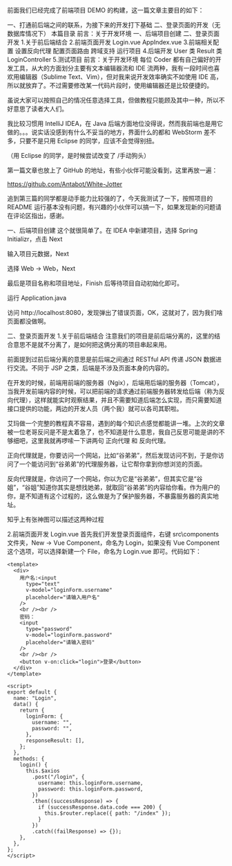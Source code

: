 前面我们已经完成了前端项目 DEMO 的构建，这一篇文章主要目的如下：

一、打通前后端之间的联系，为接下来的开发打下基础
二、登录页面的开发（无数据库情况下）
本篇目录
前言：关于开发环境
一、后端项目创建
二、登录页面开发 1.关于前后端结合 2.前端页面开发
Login.vue
AppIndex.vue 3.前端相关配置
设置反向代理
配置页面路由
跨域支持
运行项目 4.后端开发
User 类
Result 类
LoginController 5.测试项目
前言：关于开发环境
每位 Coder 都有自己偏好的开发工具，从大的方面划分主要有文本编辑器流和 IDE 流两种，我有一段时间也喜欢用编辑器（Sublime Text、Vim），但对我来说开发效率确实不如使用 IDE 高，所以就放弃了。不过需要修改某一代码片段时，使用编辑器还是比较便捷的。

虽说大家可以按照自己的情况任意选择工具，但做教程只能顾及其中一种，所以不好意思了读者大人们。

我比较习惯用 IntelliJ IDEA，在 Java 后端方面地位没得说，然而我前端也是用它做的。。。说实话没感到有什么不妥当的地方，界面什么的都和 WebStorm 差不多，只要不是只用 Eclipse 的同学，应该不会觉得别扭。

（用 Eclipse 的同学，是时候尝试改变了 /手动狗头）

第一篇文章也放上了 GitHub 的地址，有些小伙伴可能没看到，这里再放一遍：

https://github.com/Antabot/White-Jotter

追到第三篇的同学都是动手能力比较强的了，今天我测试了一下，按照项目的 README 运行基本没有问题，有兴趣的小伙伴可以搞一下，如果发现新的问题请在评论区指出，感谢。

一、后端项目创建
这个就很简单了。在 IDEA 中新建项目，选择 Spring Initializr，点击 Next

输入项目元数据，Next

选择 Web -> Web，Next

最后是项目名称和项目地址，Finish 后等待项目自动初始化即可。

运行 Application.java

访问 http://localhost:8080，发现弹出了错误页面，OK，这就对了，因为我们啥页面都没做啊。

二、登录页面开发 1.关于前后端结合
注意我们的项目是前后端分离的，这里的结合意思不是就不分离了，是如何把这俩分离的项目串起来用。

前面提到过前后端分离的意思是前后端之间通过 RESTful API 传递 JSON 数据进行交流。不同于 JSP 之类，后端是不涉及页面本身的内容的。

在开发的时候，前端用前端的服务器（Ngix），后端用后端的服务器（Tomcat），当我开发前端内容的时候，可以把前端的请求通过前端服务器转发给后端（称为反向代理），这样就能实时观察结果，并且不需要知道后端怎么实现，而只需要知道接口提供的功能，两边的开发人员（两个我）就可以各司其职啦。

艾玛做一个完整的教程真不容易，遇到的每个知识点感觉都能讲一堆。上次的文章被一位老哥反问是不是太着急了，也不知道是什么意思，我自己反思可能是讲的不够细吧，这里我就再啰嗦一下讲两句 正向代理 和 反向代理。

正向代理就是，你要访问一个网站，比如“谷弟弟”，然后发现访问不到，于是你访问了一个能访问到“谷弟弟”的代理服务器，让它帮你拿到你想浏览的页面。

反向代理就是，你访问了一个网站，你以为它是“谷弟弟”，但其实它是“谷姐”，“谷姐”知道你其实是想找她弟，就取回“谷弟弟”的内容给你看。作为用户的你，是不知道有这个过程的，这么做是为了保护服务器，不暴露服务器的真实地址。

知乎上有张神图可以描述这两种过程

2.前端页面开发
Login.vue
首先我们开发登录页面组件，右键 src\components 文件夹，New -> Vue Component，命名为 Login，如果没有 Vue Component 这个选项，可以选择新建一个 File，命名为 Login.vue 即可。代码如下：

```vue
<template>
  <div>
    用户名:<input
      type="text"
      v-model="loginForm.username"
      placeholder="请输入用户名"
    />
    <br /><br />
    密码：
    <input
      type="password"
      v-model="loginForm.password"
      placeholder="请输入密码"
    />
    <br /><br />
    <button v-on:click="login">登录</button>
  </div>
</template>

<script>
export default {
  name: "Login",
  data() {
    return {
      loginForm: {
        username: "",
        password: "",
      },
      responseResult: [],
    };
  },
  methods: {
    login() {
      this.$axios
        .post("/login", {
          username: this.loginForm.username,
          password: this.loginForm.password,
        })
        .then((successResponse) => {
          if (successResponse.data.code === 200) {
            this.$router.replace({ path: "/index" });
          }
        })
        .catch((failResponse) => {});
    },
  },
};
</script>
```

<template> 标签中随便写了一个登录的界面， methods 中定义了登录按钮的点击方法，即向后端 /login 接口发送数据，获得成功的响应后，页面跳转到 /index。因为之前我们设置了默认的 URL，所以请求实际上发到了 http://localhost:8443/api/login。

AppIndex.vue
右键 src\components 文件夹，新建一个 directory，命名为 home，再在 home 下新建一个 Appindex.vue ，即首页组件，这里暂时不做过多开发，先随便写个 Hello World。

```vue
<template>
  <div>Hello World!</div>
</template>

<script>
export default {
  name: "AppIndex",
};
</script>

<style scoped></style>
```

3.前端相关配置
设置反向代理
修改 src\main.js 代码如下：

```js
import Vue from "vue";
import App from "./App";
import router from "./router";
// 设置反向代理，前端请求默认发送到 http://localhost:8443/api
var axios = require("axios");
axios.defaults.baseURL = "http://localhost:8443/api";
// 全局注册，之后可在其他组件中通过 this.$axios 发送数据
Vue.prototype.$axios = axios;
Vue.config.productionTip = false;

/* eslint-disable no-new */
new Vue({
  el: "#app",
  router,
  components: { App },
  template: "<App/>",
});
```

因为使用了新的模块 axios，所以需要进入到项目文件夹中，执行 npm install --save axios，以安装这个模块。

配置页面路由
修改 src\router\index.js 代码如下

```js
import Vue from "vue";
import Router from "vue-router";
// 导入刚才编写的组件
import AppIndex from "@/components/home/AppIndex";
import Login from "@/components/Login";

Vue.use(Router);

export default new Router({
  routes: [
    // 下面都是固定的写法
    {
      path: "/login",
      name: "Login",
      component: Login,
    },
    {
      path: "/index",
      name: "AppIndex",
      component: AppIndex,
    },
  ],
});
```

跨域支持
为了让后端能够访问到前端的资源，需要配置跨域支持。

在 config\index.js 中，找到 proxyTable 位置，修改为以下内容

```js
proxyTable: {
  '/api': {
    target: 'http://localhost:8443',
      changeOrigin: true,
        pathRewrite: {
          '^/api': ''
        }
  }
}
```

注意如果不是在最后的位置，大括号外需要添加一个逗号。

运行项目
执行 npm run dev，或双击 dev（start 也一样）脚本，查看登录页面效果。

注意地址是 localhost:8080/#/login ，中间有这个 # 是因为 Vue 的路由使用了 Hash 模式，是单页面应用的经典用法，但连尤雨溪本人都觉得不太好看，所以可以在路由配置中选择使用 History 模式，但会引发一些问题，需要在后端作出处理，所以这里先不更改，之后我单独写一篇关于这个的文章。

教程的内容简化了一下，我做的是这个样子的。。。

呃，总之这个页面的功能都是一样的。

4.后端开发
User 类
在 Login.vue 中，前端发送数据的代码段为

```vue
.post('/login', { username: this.loginForm.username, password:
this.loginForm.password })
```

后端如何接收这个 JS 对象呢？我们很自然地想到在需要创建一个形式上一致的 Java 类。

打开我们的后端项目 wj，首先在 src\main\java\com\evan\wj 文件夹（就是你自己的 web 项目的包）下，新建一个 pojo 包（package），然后新建 User 类，代码如下

```java
package com.evan.wj.pojo;

public class User {
  int id;
  String username;
  String password;

  public int getId() {
    return id;
  }

  public void setId(int id) {
    this.id = id;
  }

  public String getUsername() {
    return username;
  }

  public void setUsername(String username) {
    this.username = username;
  }

  public String getPassword() {
    return password;
  }

  public void setPassword(String password) {
    this.password = password;
  }
}
```

Result 类
Result 类是为了构造 response，主要是响应码。新建 result 包，创建 Result 类，代码如下

```java
package com.evan.wj.result;

public class Result {
  //响应码
  private int code;

  public Result(int code) {
    this.code = code;
  }

  public int getCode() {
    return code;
  }

  public void setCode(int code) {
    this.code = code;
  }

}
```

实际上由于响应码是固定的，code 属性应该是一个枚举值，这里作了一些简化。

LoginController
Controller 是对响应进行处理的部分。这里我们设定账号是 admin，密码是 123456，分别与接收到的 User 类的 username 和 password 进行比较，根据结果返回不同的 Result，即不同的响应码。前端如果接收到成功的响应码（200），则跳转到 /index 页面。

在 wj 下新建 controller 包，新建 LoginController 类，代码如下

```java
package com.evan.wj.controller;

import com.evan.wj.result.Result;
import org.springframework.stereotype.Controller;
import org.springframework.web.bind.annotation.*;
import org.springframework.web.util.HtmlUtils;

import com.evan.wj.pojo.User;

import java.util.Objects;

@Controller
public class LoginController {

  @CrossOrigin
  @PostMapping(value = "api/login")
  @ResponseBody
  public Result login(@RequestBody User requestUser) {
    // 对 html 标签进行转义，防止 XSS 攻击
    String username = requestUser.getUsername();
    username = HtmlUtils.htmlEscape(username);

    if (!Objects.equals("admin", username) || !Objects.equals("123456", requestUser.getPassword())) {
      String message = "账号密码错误";
      System.out.println("test");
      return new Result(400);
    } else {
      return new Result(200);
    }
  }
}

```

最后，在 src\main\resources 文件夹下找到 application.properties 文件配置端口，即加上 server.port=8443（初始应该是空白的，后期还要配置数据库等）

5.测试项目
同时运行前端和后端项目，访问 localhost:8080/#/login，输入用户名 admin，密码 123456

点击确定，成功进入 localhost:8080/#/index

通过这篇文章，希望大家可以直观地感受到前后端分离项目中前后端的过程，之后的功能开发基本思路就是在后端开发 Controller，在前端开发不同的组件，这个顺序可以随意。实际的项目应该是前后端人员根据功能需求约定好接口，然后齐头并进，以提高开发效率。

接下来一段时间需要写的内容大概有以下这些：

数据库的引入
后端拦截器的配置
部署项目时会遇到的一些坑
使用 Element 辅助前端开发
公共组件的开发
